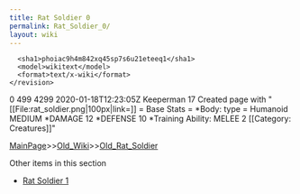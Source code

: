 ```yaml
---
title: Rat Soldier 0
permalink: Rat_Soldier_0/
layout: wiki
---
```


      <sha1>phoiac9h4m842xq45sp7s6u21eteeq1</sha1>
      <model>wikitext</model>
      <format>text/x-wiki</format>
    </revision>
  </page>
  <page>
    <title>Rat Soldier</title>
    <ns>0</ns>
    <id>499</id>
    <revision>
      <id>4299</id>
      <timestamp>2020-01-18T12:23:05Z</timestamp>
      <contributor>
        <username>Keeperman</username>
        <id>17</id>
      </contributor>
      <comment>Created page with &quot;[[File:rat_soldier.png|100px|link=]]  = Base Stats = *Body: type = Humanoid MEDIUM  *DAMAGE 12 *DEFENSE 10 *Training Ability: MELEE 2   [[Category: Creatures]]&quot;</comment>
      

[MainPage](/keeperrl_wiki/ "wikilink")>>[Old_Wiki](/keeperrl_wiki/Old_Wiki "wikilink")>>[Old_Rat_Soldier](/keeperrl_wiki/Old_Rat_Soldier "wikilink")

Other items in this section
-    [Rat Soldier 1](/keeperrl_wiki/Rat_Soldier_1 "wikilink")
